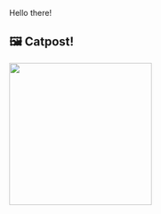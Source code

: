 Hello there!



## 🖼️ Catpost!

<sub>
    <img src="https://cdn2.thecatapi.com/images/1do.png" height="256">
</sub>

